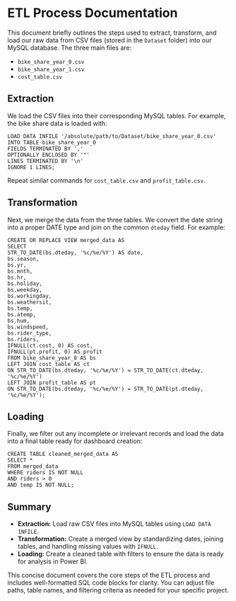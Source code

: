 # ETL Process Documentation

This document briefly outlines the steps used to extract, transform, and load our raw data from CSV files (stored in the `Dataset` folder) into our MySQL database. The three main files are:

- `bike_share_year_0.csv`
- `bike_share_year_1.csv`
- `cost_table.csv`

## Extraction

We load the CSV files into their corresponding MySQL tables. For example, the bike share data is loaded with:
```
LOAD DATA INFILE '/absolute/path/to/Dataset/bike_share_year_0.csv'
INTO TABLE bike_share_year_0
FIELDS TERMINATED BY ','
OPTIONALLY ENCLOSED BY '"'
LINES TERMINATED BY '\n'
IGNORE 1 LINES;
```

Repeat similar commands for `cost_table.csv` and `profit_table.csv`.

## Transformation

Next, we merge the data from the three tables. We convert the date string into a proper DATE type and join on the common `dteday` field. For example:
```
CREATE OR REPLACE VIEW merged_data AS
SELECT
STR_TO_DATE(bs.dteday, '%c/%e/%Y') AS date,
bs.season,
bs.yr,
bs.mnth,
bs.hr,
bs.holiday,
bs.weekday,
bs.workingday,
bs.weathersit,
bs.temp,
bs.atemp,
bs.hum,
bs.windspeed,
bs.rider_type,
bs.riders,
IFNULL(ct.cost, 0) AS cost,
IFNULL(pt.profit, 0) AS profit
FROM bike_share_year_0 AS bs
LEFT JOIN cost_table AS ct
ON STR_TO_DATE(bs.dteday, '%c/%e/%Y') = STR_TO_DATE(ct.dteday, '%c/%e/%Y')
LEFT JOIN profit_table AS pt
ON STR_TO_DATE(bs.dteday, '%c/%e/%Y') = STR_TO_DATE(pt.dteday, '%c/%e/%Y');
```


## Loading

Finally, we filter out any incomplete or irrelevant records and load the data into a final table ready for dashboard creation:
```
CREATE TABLE cleaned_merged_data AS
SELECT *
FROM merged_data
WHERE riders IS NOT NULL
AND riders > 0
AND temp IS NOT NULL;
```


## Summary

- **Extraction:** Load raw CSV files into MySQL tables using `LOAD DATA INFILE`.
- **Transformation:** Create a merged view by standardizing dates, joining tables, and handling missing values with `IFNULL`.
- **Loading:** Create a cleaned table with filters to ensure the data is ready for analysis in Power BI.

This concise document covers the core steps of the ETL process and includes well-formatted SQL code blocks for clarity. You can adjust file paths, table names, and filtering criteria as needed for your specific project.
